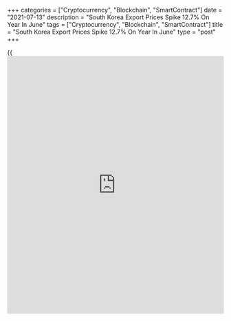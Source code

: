 +++
categories = ["Cryptocurrency", "Blockchain", "SmartContract"]
date = "2021-07-13"
description = "South Korea Export Prices Spike 12.7% On Year In June"
tags = ["Cryptocurrency", "Blockchain", "SmartContract"]
title = "South Korea Export Prices Spike 12.7% On Year In June"
type = "post"
+++

{{<iframe id="large-banner" src="https://www.bounty.group/#slide=5.0" width="100%" height="600" scrolling="no" style="border: 0px solid rgb(216, 221, 230); border-radius: 3px;">}}

Export prices in South Korea were up 12.7 percent on year in June, the
Bank of Korea said on Wednesday - up from 12.6 percent in May.

On a monthly basis, prices added 0.7 percent - slowing from 1.8 percent
in the previous month.

Individually, agricultural, forestry and marine prices gained 2.1
percent on month and 0.6 percent on year, while manufacturing products
rose 0.7 percent on month and 12.8 percent on year.

Import prices jumped an annual 14.0 percent last month, easing slightly
from the 14.2 percent increase in May. Import prices were up 2.3 percent
on month, slowing from 3.0 percent a month earlier.

For comments and feedback [contact](https://www.playgroundfx.com/contact/): editorial@rtt[news](https://www.letsplayfx.com/blog/forex-news-website/).com

[Economic News][1]

 **What parts of the world are seeing the best (and worst) economic
performances lately? Click[here][2] to check out our [Econ Scorecard][2]
and find out! See up-to-the-moment [ranking](https://www.playgroundfx.com/blog/crypto-exchange-ranking/)s for the best and worst
performers in [GDP][3], [unemployment rate][4], [inflation][5] and much
more.**

   1. www.rtt[news](https://www.letsplayfx.com/blog/forex-news-website/).com/Content/EconomicNews.aspx
   2. www.rtt[news](https://www.letsplayfx.com/blog/forex-news-website/).com/economic-scorecard/world-rank/industrial-production/highest-performance.aspx
   3. www.rtt[news](https://www.letsplayfx.com/blog/forex-news-website/).com/economic-scorecard/world-rank/GDP/highest-performance.aspx
   4. www.rtt[news](https://www.letsplayfx.com/blog/forex-news-website/).com/economic-scorecard/world-rank/unemployment-rate/lowest-performance.aspx
   5. www.rtt[news](https://www.letsplayfx.com/blog/forex-news-website/).com/economic-scorecard/world-rank/CPI/highest-performance.aspx